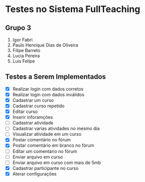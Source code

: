 # Testes no Sistema FullTeaching 

## Grupo 3
1. Igor Fabri
2. Paulo Henrique Dias de Oliveira
3. Filipe Barreto
4. Lucia Pereira
5. Luis Felipe

## Testes a Serem Implementados
- [x] Realizar login com dados corretos
- [x] Realizar login com dados inválidos
- [x] Cadastrar um curso
- [x] Cadastrar curso repetido
- [x] Editar curso
- [x] Inserir inforamções
- [ ] Cadastrar atividade
- [ ] Cadastrar varias atividades no mesmo dia
- [ ] Visualizar atividade em um curso
- [x] Postar comentário no fórum
- [x] Postar comentário em branco no fórum
- [ ] Editar um comentário no fórum
- [ ] Enviar arquivo em curso
- [ ] Enviar arquivo em curso com mais de 5mb
- [x] Cadastrar participante no curso
- [x] Aterar configurações
